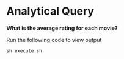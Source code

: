 # Analytical Query 

**What is the average rating for each movie?**

Run the following code to view output

```
sh execute.sh
```
